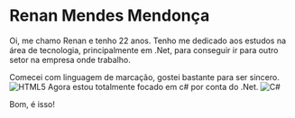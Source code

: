 
# Renan Mendes Mendonça

Oi, me chamo Renan e tenho 22 anos.
    Tenho me dedicado aos estudos na área de tecnologia,
     principalmente em .Net,
      para conseguir ir para outro setor na empresa onde trabalho.

Comecei com linguagem de marcação, gostei bastante para ser sincero.
 ![HTML5](https://img.shields.io/badge/HTML5-000?style=for-the-badge&logo=html5)
 Agora estou totalmente focado em c# por conta do .Net.
![C#](https://img.shields.io/badge/C%23-000?style=for-the-badge&logo=c-sharp&logoColor=823085)

Bom, é isso!



